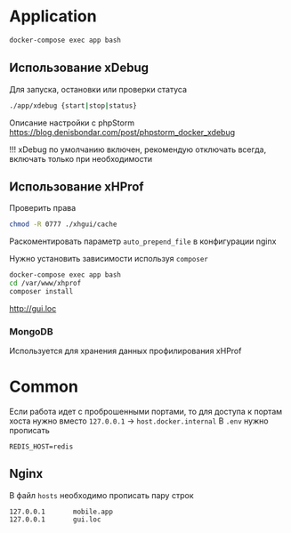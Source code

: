 # Application

```sh
docker-compose exec app bash
```

## Использование xDebug

Для запуска, остановки или проверки статуса

```sh
./app/xdebug {start|stop|status}
```

Описание настройки с phpStorm
https://blog.denisbondar.com/post/phpstorm_docker_xdebug

!!! xDebug по умолчанию включен, рекомендую отключать всегда, включать только при необходимости

## Использование xHProf

Проверить права

```sh
chmod -R 0777 ./xhgui/cache
```

Раскоментировать параметр `auto_prepend_file` в конфигурации nginx

Нужно установить зависимости используя `composer`

```sh
docker-compose exec app bash
cd /var/www/xhprof
composer install
```

http://gui.loc

### MongoDB

Используется для хранения данных профилирования xHProf

# Common

Если работа идет с проброшенными портами, то для доступа к портам хоста нужно вместо `127.0.0.1` -> `host.docker.internal`
В `.env` нужно прописать 
```
REDIS_HOST=redis
```

## Nginx

В файл `hosts` необходимо прописать пару строк

```
127.0.0.1       mobile.app
127.0.0.1       gui.loc
```